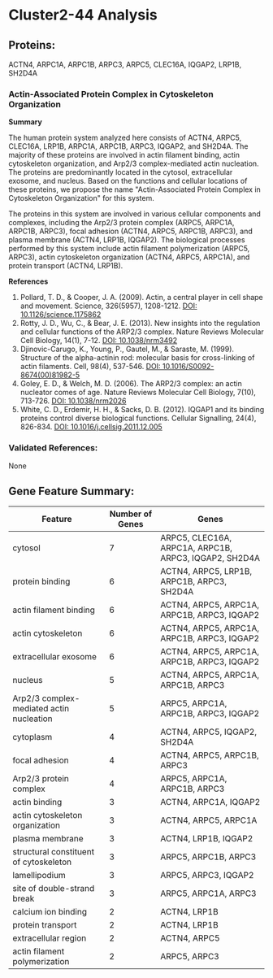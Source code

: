 # Cluster2-44 Analysis

## Proteins: 

ACTN4, ARPC1A, ARPC1B, ARPC3, ARPC5, CLEC16A, IQGAP2, LRP1B, SH2D4A

### Actin-Associated Protein Complex in Cytoskeleton Organization

**Summary**

The human protein system analyzed here consists of ACTN4, ARPC5, CLEC16A, LRP1B, ARPC1A, ARPC1B, ARPC3, IQGAP2, and SH2D4A. The majority of these proteins are involved in actin filament binding, actin cytoskeleton organization, and Arp2/3 complex-mediated actin nucleation. The proteins are predominantly located in the cytosol, extracellular exosome, and nucleus. Based on the functions and cellular locations of these proteins, we propose the name "Actin-Associated Protein Complex in Cytoskeleton Organization" for this system.

The proteins in this system are involved in various cellular components and complexes, including the Arp2/3 protein complex (ARPC5, ARPC1A, ARPC1B, ARPC3), focal adhesion (ACTN4, ARPC5, ARPC1B, ARPC3), and plasma membrane (ACTN4, LRP1B, IQGAP2). The biological processes performed by this system include actin filament polymerization (ARPC5, ARPC3), actin cytoskeleton organization (ACTN4, ARPC5, ARPC1A), and protein transport (ACTN4, LRP1B).

**References**

1. Pollard, T. D., & Cooper, J. A. (2009). Actin, a central player in cell shape and movement. Science, 326(5957), 1208-1212. [DOI: 10.1126/science.1175862](https://doi.org/10.1126/science.1175862)
2. Rotty, J. D., Wu, C., & Bear, J. E. (2013). New insights into the regulation and cellular functions of the ARP2/3 complex. Nature Reviews Molecular Cell Biology, 14(1), 7-12. [DOI: 10.1038/nrm3492](https://doi.org/10.1038/nrm3492)
3. Djinovic-Carugo, K., Young, P., Gautel, M., & Saraste, M. (1999). Structure of the alpha-actinin rod: molecular basis for cross-linking of actin filaments. Cell, 98(4), 537-546. [DOI: 10.1016/S0092-8674(00)81982-5](https://doi.org/10.1016/S0092-8674(00)81982-5)
4. Goley, E. D., & Welch, M. D. (2006). The ARP2/3 complex: an actin nucleator comes of age. Nature Reviews Molecular Cell Biology, 7(10), 713-726. [DOI: 10.1038/nrm2026](https://doi.org/10.1038/nrm2026)
5. White, C. D., Erdemir, H. H., & Sacks, D. B. (2012). IQGAP1 and its binding proteins control diverse biological functions. Cellular Signalling, 24(4), 826-834. [DOI: 10.1016/j.cellsig.2011.12.005](https://doi.org/10.1016/j.cellsig.2011.12.005)

### Validated References: 

None





## Gene Feature Summary: 

| Feature | Number of Genes | Genes |
| --- | --- | --- |
| cytosol | 7 | ARPC5, CLEC16A, ARPC1A, ARPC1B, ARPC3, IQGAP2, SH2D4A |
| protein binding | 6 | ACTN4, ARPC5, LRP1B, ARPC1B, ARPC3, SH2D4A |
| actin filament binding | 6 | ACTN4, ARPC5, ARPC1A, ARPC1B, ARPC3, IQGAP2 |
| actin cytoskeleton | 6 | ACTN4, ARPC5, ARPC1A, ARPC1B, ARPC3, IQGAP2 |
| extracellular exosome | 6 | ACTN4, ARPC5, ARPC1A, ARPC1B, ARPC3, IQGAP2 |
| nucleus | 5 | ACTN4, ARPC5, ARPC1A, ARPC1B, ARPC3 |
| Arp2/3 complex-mediated actin nucleation | 5 | ARPC5, ARPC1A, ARPC1B, ARPC3, IQGAP2 |
| cytoplasm | 4 | ACTN4, ARPC5, IQGAP2, SH2D4A |
| focal adhesion | 4 | ACTN4, ARPC5, ARPC1B, ARPC3 |
| Arp2/3 protein complex | 4 | ARPC5, ARPC1A, ARPC1B, ARPC3 |
| actin binding | 3 | ACTN4, ARPC1A, IQGAP2 |
| actin cytoskeleton organization | 3 | ACTN4, ARPC5, ARPC1A |
| plasma membrane | 3 | ACTN4, LRP1B, IQGAP2 |
| structural constituent of cytoskeleton | 3 | ARPC5, ARPC1B, ARPC3 |
| lamellipodium | 3 | ARPC5, ARPC3, IQGAP2 |
| site of double-strand break | 3 | ARPC5, ARPC1A, ARPC3 |
| calcium ion binding | 2 | ACTN4, LRP1B |
| protein transport | 2 | ACTN4, LRP1B |
| extracellular region | 2 | ACTN4, ARPC5 |
|  actin filament polymerization | 2 | ARPC5, ARPC3 |

